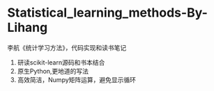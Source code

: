 # Statistical_learning_methods-By-Lihang
李航《统计学习方法》，代码实现和读书笔记
1. 研读scikit-learn源码和书本结合
2. 原生Python,更地道的写法
3. 高效简洁，Numpy矩阵运算，避免显示循环
